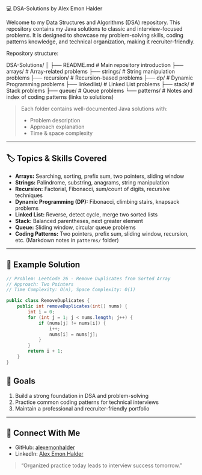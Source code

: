 💻 DSA-Solutions by Alex Emon Halder

Welcome to my Data Structures and Algorithms (DSA) repository.
This repository contains my Java solutions to classic and interview-focused problems.
It is designed to showcase my problem-solving skills, coding patterns knowledge, and technical organization, making it recruiter-friendly.

Repository structure:

DSA-Solutions/
│
├── README.md                 # Main repository introduction
├── arrays/                   # Array-related problems
├── strings/                  # String manipulation problems
├── recursion/                # Recursion-based problems
├── dp/                       # Dynamic Programming problems
├── linkedlist/               # Linked List problems
├── stack/                    # Stack problems
├── queue/                    # Queue problems
└── patterns/                 # Notes and index of coding patterns (links to solutions)



> Each folder contains well-documented Java solutions with:
> - Problem description
> - Approach explanation
> - Time & space complexity

---

## 🏷 Topics & Skills Covered

- **Arrays:** Searching, sorting, prefix sum, two pointers, sliding window  
- **Strings:** Palindrome, substring, anagrams, string manipulation  
- **Recursion:** Factorial, Fibonacci, sum/count of digits, recursive techniques  
- **Dynamic Programming (DP):** Fibonacci, climbing stairs, knapsack problems  
- **Linked List:** Reverse, detect cycle, merge two sorted lists  
- **Stack:** Balanced parentheses, next greater element  
- **Queue:** Sliding window, circular queue problems  
- **Coding Patterns:** Two pointers, prefix sum, sliding window, recursion, etc. (Markdown notes in `patterns/` folder)

---


## 📌 Example Solution

```java
// Problem: LeetCode 26 - Remove Duplicates from Sorted Array
// Approach: Two Pointers
// Time Complexity: O(n), Space Complexity: O(1)

public class RemoveDuplicates {
    public int removeDuplicates(int[] nums) {
        int i = 0;
        for (int j = 1; j < nums.length; j++) {
            if (nums[j] != nums[i]) {
                i++;
                nums[i] = nums[j];
            }
        }
        return i + 1;
    }
}

```


## 🎯 Goals
1. Build a strong foundation in DSA and problem-solving  
2. Practice common coding patterns for technical interviews  
3. Maintain a professional and recruiter-friendly portfolio

---

## 🌟 Connect With Me
- GitHub: [alexemonhalder](https://github.com/alexemonhalder)  
- LinkedIn: [Alex Emon Halder](https://www.linkedin.com/in/alexemonhalder/)

> “Organized practice today leads to interview success tomorrow.”
